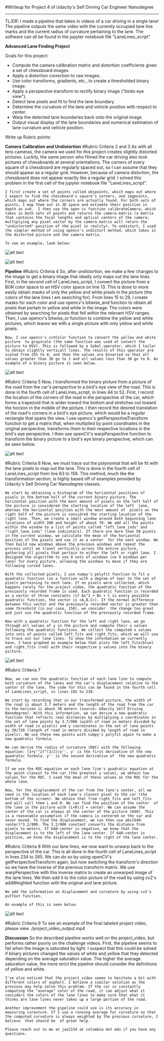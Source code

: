 #Writeup for Project 4 of Udacity's Self Driving Car Engineer Nanodegree

---

TL/DR: I made a  pipeline that takes in videos of a car driving in a single lane! The pipeline outputs the same video with the currently occupied lane line marks and the current radius of curvature pertaining to the lane. The software can all be found in the jupyter notebook file "LaneLines_script"

**Advanced Lane Finding Project**

[image1]: ./WriteUp_pics/distorted.jpg "Distorted"
[image2]: ./WriteUp_pics/undistorted.jpg "Undistorted"
[image3]: ./WriteUp_pics/binary.jpg "Binary"
[image4]: ./WriteUp_pics/warped.jpg "Warped"
[image5]: ./WriteUp_pics/binary_lanes.jpg "Marked Lines"
[image6]: ./WriteUp_pics/finished_frame.jpg "Finished Product"

Goals for this project:
* Compute the camera calibration matrix and distortion coefficients given a set of chessboard images.
* Apply a distortion correction to raw images.
* Use color transforms, gradients, etc., to create a thresholded binary image.
* Apply a perspective transform to rectify binary image ("birds-eye view").
* Detect lane pixels and fit to find the lane boundary.
* Determine the curvature of the lane and vehicle position with respect to center.
* Warp the detected lane boundaries back onto the original image.
* Output visual display of the lane boundaries and numerical estimation of lane curvature and vehicle position.


Write up Rubric points:

**Camera Calibration and Undistortion**
#Rubric Criteria 2 and 3
	As with all lens cameras, the camera we used for this project creates slightly distorted pictures. Luckily, the same person who filmed the car driving also took pictures of chessboards at several orientations. The corners of every square of a chessboard are regularly spaced out, so I can assume that they should appear as a regular grid. However, because of camera distortion, the chessboard does not appear exactly like a regular grid. I solved this problem in the first cell of the jupyter notebook file "LaneLines_script".

	I first create a set of points called objpoints, which maps out where I expect to find the chessboard's square's corners, and imgpoints, which maps out where the corners are actually found. For both sets of points, I map them out in 3D space and estimate their position in depth as z=0.  I then use the open cv function calibrateCamera, which takes in both sets of points and returns the camera matrix (a matrix that contains the focal lengths and optical centers of the camera; multiplying any pixel vector by the camera matrix will return the "undistorted" position of the pixel in reality). To undistort, I used the simpler method of using opencv's undistort method, which takes in the distorted picture and the camera matrix.

	To see an example, look below:

![alt text][image1]

![alt text][image2]

**Pipeline**
#Rubric Criteria 4
	So, after undistortion, we make a few changes to the image to get a binary image that ideally only maps out the lane lines. First, in the second cell of LaneLines_script, I convert the picture from a BGR color space to an HSV color space on line 13. This is done to more easily obtain masks of only the yellow and white pixels in the picture (the colors of the lane lines I am searching for). From lines 15 to 29, I create masks for each color and use opencv's bitwise_and function to obtain all pixels that pertain to yellow and white in the image. The colors were obtained by searching for pixels that fell within the relevant HSV ranges. Then, I use opencv's bitwise_or function to combine the yellow and white pictures, which leaves we with a single picture with only yellow and white pixels.

	Now, I use opencv's cvtColor function to convert the yellow and white picture  to grayscale (the same function was used ot convert the picture to HSV). This is followed by a Sobel operator, which I tailor to obtain slightly verticall lines. The results of this operator are  scaled from 255 to 0, and then the values are binaried so that all values greater than 30 go to 1 and all values less than 30 go to 0. An example of a binary picture is seen below. 

![alt text][image3]

#Rubric Criteria 5
	Now, I transformed the binary picture from a picture of the road from the car's perspective to a bird's eye view of the road. This is done in the fourth cell of LaneLines_script, in lines 44 to 52. First, I record the location of the corners of the road in the perspective of the car, which forms a trapezoid that is wider toward the bottom and stretches out toward the horizon in the middle of the picture. I then record the desired translation of the road's corners in a bird's eye picture, which would be a regular rectangle that spans the view. I use opencv's getPerspectiveTransform function to get a matrix that, when multiplied by point coordinates in the original perspective, transforms them to their respective locations in the bird's eye perspective. I then use openCV's warpPerspective function to transform the binary picture to a bird's eye binary perspective, which can be seen below.

![alt text][image4]

#Rubric Criteria 6
	Now, we must trace out the polynomial that will be fit with the lane pixels to map out the lane. This is done in the fourth cell of LaneLines_script from line 63 to 156. This method, much like the transformation section, is highly based off of examples provided by Udacity's Self Driving Car Nanodegree classes. 
	
	We start by obtaining a histogram of the horizontal positions of pixels in the bottom half of the current binary picture. The horizontal position with the most amount of pixels on the left half of the picture is considered the starting location of the left  lane, whereas the horizontal position with the most amount of  pixels on the right half of the picture is considred the starting location of the right lane. Then, we create a small window around both beginning lane locations of width 200 and height of about 70. We add all the points within the window to a list of points called "left_lane_inds" and "right_lane_inds" (lane indicators). If there are more than 50 pixels in the current window, we calculate the mean of the horizontal position of the pixels and use it as a center  for the next window. We then build new windows above the previous windows and repeat the process until we travel vertically across the entire picture, gathering all pixels that pertain to either the left or right lane. I designed the algorithm to use 9 sets of windows (so 9 windows per lane) for every picture, allowing the windows to move if they are following curved lanes. 

	With the collected pixels, I use numpy's polyfit function to fit a quadratic function (so a function with a degree of two) to the set of pixels pertaining to each lane. If no pixels were collected, which happens rarely for the project_video, the quadratic function of the previously recorded frame is used. Each quadratic function is recorded as a vector of three constants (if Ax^2 + Bx + C is every possible quadratic function, the vector is <A,B,C>). If the normal difference between this vector and the previously recorded vector is greater than some threshold (in our case, 150), we consider  the change too great and just use the quadratic function of the previously recorded frame.

	Now with a quadratic function for the left and right lane, we go through all values of y in the picture and compute their x values following the quadratic functions. We collect the computed x values into sets of points called left_fitx and right_fitx, which we will use to trace out our lane lines. To show the information we currently have, I have graphed an example below that plots the left_fitx(blue) and right_fitx (red) with their respective y values into the binary picture.

![alt text][image5]


#Rubric Criteria 7
	
	Now, we can use the quadratic function of each lane line to compute both curvature of the lanes and the car's displacement relative to the center of the lane. The code for this can be found in the fourth cell of LaneLines_script, in lines 192 to 230. 

	We start by recording that in our transformed picture, the width of the road is about 3.7 meters and the length of the road from the car to the horizon is about 30 meters (source: Udacity Self Driving Nanodegree). With this information, we can derive a new quadratic function that reflects real distances by multiplying x coordinates in the set of lane points by 3.7/900 (width of road in meters divided by width of road in pixels) and y coordinates in the set of lane points by 30/720 (length of road in meters divided by length of road in pixels). We use these new points with numpy's polyfit again to make a new quadratic formula.

 	We can derive the radius of curvature (ROC) with the following equation: (1+y'^2)^(3/2)/y''. y' is the first derivative of the new quadratic formula. y'' is the second derivative of  the new quadratic formula.

	If we use the ROC equation on each lane line's quadratic equation at the point closest to the car (the greatest y value), we obtain two values for the ROC. I used the mean of these values as the ROC for the whole lane.

	Now, for the displacement of the car from the lane's center, all we need is the location of each lane's closest pixel to the car (the bottom of the screen). We obtain that from right_fitx and left_fitx and will call them L and R. We can find the position of the center  of the lane in the picture with (L+R)/2 = center. We can assume the center of the car is always at the center of the picture (640). This is a reasonable assumption if the camera is centered on the car and never moved. To find the displacement, we can then use abs(640-center)*3.2/900. The 3.2/900 constant converts the distance from pixels to meters. If 640-center is negative, we know that the displacement is to the left of the lane center. If 640-center is positive, we know the displacement is to the right of the lane center.


#Rubric Criteria 8
	With our lane lines, we now want to unwarp back to the perspective of the car. This is all done in the fourth cell of LaneLines_script in lines 234 to 265.  We can do so by using openCV's getPerspectiveTransform again, but now switching the transform's direction so we have the inverse of the previous transform matrix. We use warpPerspective with this inverse matrix to create an unwarped image of the lane lines. We then add it to the color picture of the road by using cv2's addWeighted function with the original and lane picture.

	We add the information on displacement and curvature by using cv2's putText function.	

	An example of this is seen below:

![alt text][image6]

#Rubric Criteria 9
	To see an example of the final labeled project  video, please view ./project_video_output.mp4

**Discussion**
	So the described pipeline works well on the project_video, but  performs rather poorly on the challenge videos. First, the pipeline seems to fail when the image  is saturated by light. I suspect that this could be solved if binary pictures changed the values of white and yellow that they detected depending on the average saturation value. The higher  the average saturation value, the more strict  the pipeline should consider the definitions of yellow and white. 

	I've also noticed that the project_video seems to hesitate a bit with different colors of asphalt. I believe a similar solution as the previous may help solve this problem. If the car is constantly computing the "average" color of the road, it can adjust what it considers the colors of the lane lines to make sure that what it thinks are lane lines never takes up a large portion of the road. 

	Another improvement the pipeline could use is its accuracy in measuring curavture. If I use a running average for curvature so that the computed curvature is always weighted by the previous curvature, I believe  that should be  of great help.

	Please reach out to me at jao2154 at columbia dot edu if you have any questions.  	
